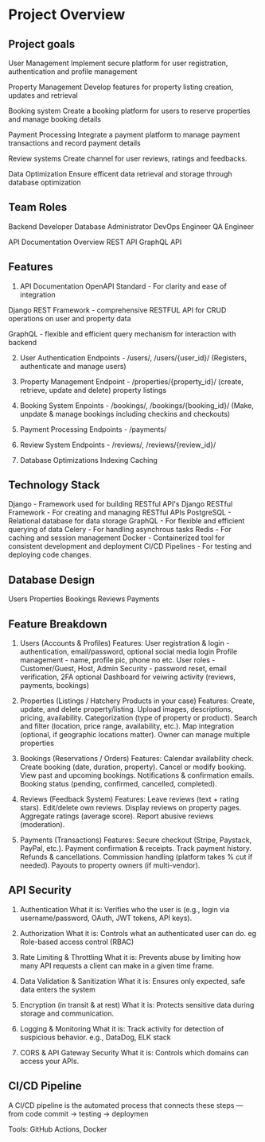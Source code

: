 # Project Overview

## Project goals

User Management
Implement secure platform for user registration, authentication and profile management

Property Management
Develop features for property listing creation, updates and retrieval

Booking system
Create a booking platform for users to reserve properties and manage booking details

Payment Processing
Integrate a payment platform to manage payment transactions and record payment details

Review systems
Create channel for user reviews, ratings and feedbacks.

Data Optimization
Ensure efficent data retrieval and storage through database optimization

## Team Roles

Backend Developer
Database Administrator
DevOps Engineer
QA Engineer

API Documentation Overview
REST API
GraphQL API

## Features

1. API Documentation
OpenAPI Standard - For clarity and ease of integration

Django REST Framework - comprehensive RESTFUL API for CRUD operations on user and property data

GraphQL - flexible and efficient query mechanism for interaction with backend

2. User Authentication
Endpoints - /users/, /users/{user_id}/ (Registers, authenticate and manage users)

3. Property Management
Endpoint - /properties/{property_id}/ (create, retrieve, update and delete) property listings

4. Booking System
Enpoints - /bookings/, /bookings/{booking_id}/ (Make, unpdate & manage bookings including checkins and checkouts)

5. Payment Processing
Endpoints - /payments/

6. Review System
Endpoints - /reviews/, /reviews/{review_id}/

7. Database Optimizations
Indexing
Caching

## Technology Stack

Django - Framework used for building RESTful API's
Django RESTful Framework - For creating and managing RESTful APIs
PostgreSQL - Relational database for data storage
GraphQL - For flexible and efficient querying of data
Celery - For handling asynchrous tasks
Redis - For caching and session management
Docker - Containerized tool for consistent development and deployment
CI/CD Pipelines - For testing and deploying code changes.

## Database Design

Users
Properties
Bookings
Reviews
Payments

## Feature Breakdown

1. Users (Accounts & Profiles)
Features:
User registration & login - authentication, email/password, optional social media login
Profile management - name, profile pic, phone no etc.
User roles - Customer/Guest, Host, Admin
Security - password reset, email verification, 2FA optional
Dashboard for veiwing activity (reviews, payments, bookings)

2. Properties (Listings / Hatchery Products in your case)
Features:
Create, update, and delete property/listing.
Upload images, descriptions, pricing, availability.
Categorization (type of property or product).
Search and filter (location, price range, availability, etc.).
Map integration (optional, if geographic locations matter).
Owner can manage multiple properties

3. Bookings (Reservations / Orders)
Features:
Calendar availability check.
Create booking (date, duration, property).
Cancel or modify booking.
View past and upcoming bookings.
Notifications & confirmation emails.
Booking status (pending, confirmed, cancelled, completed).

4. Reviews (Feedback System)
Features:
Leave reviews (text + rating stars).
Edit/delete own reviews.
Display reviews on property pages.
Aggregate ratings (average score).
Report abusive reviews (moderation).

5. Payments (Transactions)
Features:
Secure checkout (Stripe, Paystack, PayPal, etc.).
Payment confirmation & receipts.
Track payment history.
Refunds & cancellations.
Commission handling (platform takes % cut if needed).
Payouts to property owners (if multi-vendor).

## API Security

1. Authentication
What it is: Verifies who the user is (e.g., login via username/password, OAuth, JWT tokens, API keys).

2. Authorization
What it is: Controls what an authenticated user can do. eg Role-based access control (RBAC)

3. Rate Limiting & Throttling
What it is: Prevents abuse by limiting how many API requests a client can make in a given time frame.

4. Data Validation & Sanitization
What it is: Ensures only expected, safe data enters the system

5. Encryption (in transit & at rest)
What it is: Protects sensitive data during storage and communication.

6. Logging & Monitoring
What it is: Track activity for detection of suspicious behavior. e.g., DataDog, ELK stack

7. CORS & API Gateway Security
What it is: Controls which domains can access your APIs.

## CI/CD Pipeline

A CI/CD pipeline is the automated process that connects these steps — from code commit → testing → deploymen

Tools: GitHub Actions, Docker